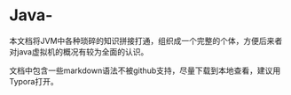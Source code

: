 # Java-
本文档将JVM中各种琐碎的知识拼接打通，组织成一个完整的个体，方便后来者对java虚拟机的概况有较为全面的认识。

文档中包含一些markdown语法不被github支持，尽量下载到本地查看，建议用Typora打开。
